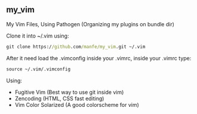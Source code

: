 ## my_vim

My Vim Files, Using Pathogen (Organizing my plugins on bundle dir)


Clone it into ~/.vim using:

```cmd
git clone https://github.com/manfe/my_vim.git ~/.vim
```

After it need load the .vimconfig inside your .vimrc, inside your .vimrc type:

```cmd
source ~/.vim/.vimconfig
```

Using:

* Fugitive Vim (Best way to use git inside vim)
* Zencoding (HTML, CSS fast editing)
* Vim Color Solarized (A good colorscheme for vim)


